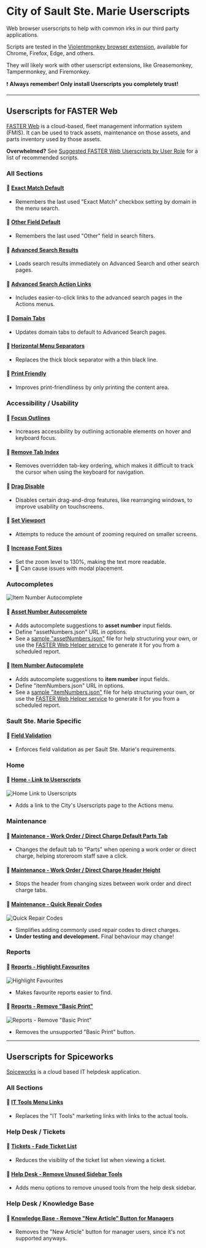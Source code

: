 # City of Sault Ste. Marie Userscripts

Web browser userscripts to help with common irks in our third party applications.

Scripts are tested in the [Violentmonkey browser extension](https://violentmonkey.github.io/),
available for Chrome, Firefox, Edge, and others.

They will likely work with other userscript extensions, like Greasemonkey, Tampermonkey, and Firemonkey.

❗ **Always remember! Only install Userscripts you completely trust!**

---

## Userscripts for FASTER Web

[FASTER Web](https://fasterasset.com/products/fleet-management-software/) is a cloud-based, fleet management information system (FMIS).
It can be used to track assets, maintenance on those assets, and parts inventory used by those assets.

**Overwhelmed?** See [Suggested FASTER Web Userscripts by User Role](./fasterWeb/userSetup.md)
for a list of recommended scripts.

### All Sections

#### 📜 [Exact Match Default](https://github.com/cityssm/userscripts/raw/main/fasterWeb/exactMatch.user.js)

- Remembers the last used "Exact Match" checkbox setting by domain in the menu search.

#### 📜 [Other Field Default](https://github.com/cityssm/userscripts/raw/main/fasterWeb/searchDefaultOtherField.user.js)

- Remembers the last used "Other" field in search filters.

#### 📜 [Advanced Search Results](https://github.com/cityssm/userscripts/raw/main/fasterWeb/advancedSearchResults.user.js)

- Loads search results immediately on Advanced Search and other search pages.

#### 📜 [Advanced Search Action Links](https://github.com/cityssm/userscripts/raw/main/fasterWeb/advancedSearchActions.user.js)

- Includes easier-to-click links to the advanced search pages in the Actions menus.

#### 📜 [Domain Tabs](https://github.com/cityssm/userscripts/raw/main/fasterWeb/domainLinks.user.js)

- Updates domain tabs to default to Advanced Search pages.

#### 📜 [Horizontal Menu Separators](https://github.com/cityssm/userscripts/raw/main/fasterWeb/horizontalMenuSeparator.user.js)

- Replaces the thick block separator with a thin black line.

#### 📜 [Print Friendly](https://github.com/cityssm/userscripts/raw/main/fasterWeb/printFriendly.user.js)

- Improves print-friendliness by only printing the content area.

### Accessibility / Usability

#### 📜 [Focus Outlines](https://github.com/cityssm/userscripts/raw/main/fasterWeb/focusOutlines.user.js)

- Increases accessibility by outlining actionable elements on hover and keyboard focus.

#### 📜 [Remove Tab Index](https://github.com/cityssm/userscripts/raw/main/fasterWeb/tabIndexRemove.user.js)

- Removes overridden tab-key ordering, which makes it difficult to track the cursor when using the keyboard for navigation.

#### 📜 [Drag Disable](https://github.com/cityssm/userscripts/raw/main/fasterWeb/dragDisable.user.js)

- Disables certain drag-and-drop features, like rearranging windows, to improve usability on touchscreens.

#### 📜 [Set Viewport](https://github.com/cityssm/userscripts/raw/main/fasterWeb/setViewport.user.js)

- Attempts to reduce the amount of zooming required on smaller screens.

#### 📜 [Increase Font Sizes](https://github.com/cityssm/userscripts/raw/main/fasterWeb/biggerText.user.js)

- Set the zoom level to 130%, making the text more readable.
- 🐞 Can cause issues with modal placement.

### Autocompletes

![Item Number Autocomplete](./fasterWeb/docs/itemNumberAutocomplete.png)

#### 📜 [Asset Number Autocomplete](https://github.com/cityssm/userscripts/raw/main/fasterWeb/assetNumberAutocomplete.user.js)

- Adds autocomplete suggestions to **asset number** input fields.
- Define "assetNumbers.json" URL in options.
- See a [sample "assetNumbers.json"](./fasterWeb/data/assetNumbers.json) file for help structuring your own,
  or use the [FASTER Web Helper service](https://github.com/cityssm/faster-web-helper) to generate it for you
  from a scheduled report.

#### 📜 [Item Number Autocomplete](https://github.com/cityssm/userscripts/raw/main/fasterWeb/itemNumberAutocomplete.user.js)

- Adds autocomplete suggestions to **item number** input fields.
- Define "itemNumbers.json" URL in options.
- See a [sample "itemNumbers.json"](./fasterWeb/data/itemNumbers.json) file for help structuring your own,
  or use the [FASTER Web Helper service](https://github.com/cityssm/faster-web-helper) to generate it for you
  from a scheduled report.

### Sault Ste. Marie Specific

#### 📜 [Field Validation](https://github.com/cityssm/userscripts/raw/main/fasterWeb/ssmFieldValidation.user.js)

- Enforces field validation as per Sault Ste. Marie's requirements.

### Home

#### 📜 [Home - Link to Userscripts](https://github.com/cityssm/userscripts/raw/main/fasterWeb/homeLinkToUserscripts.user.js)

![Home Link to Userscripts](./fasterWeb/docs/homeLinkToUserscripts.png)

- Adds a link to the City's Userscripts page to the Actions menu.

### Maintenance

#### 📜 [Maintenance - Work Order / Direct Charge Default Parts Tab](https://github.com/cityssm/userscripts/raw/main/fasterWeb/workOrderDefaultPartsTab.user.js)

- Changes the default tab to "Parts" when opening a work order or direct charge, helping storeroom staff save a click.

#### 📜 [Maintenance - Work Order / Direct Charge Header Height](https://github.com/cityssm/userscripts/raw/main/fasterWeb/workOrderHeaderHeight.user.js)

- Stops the header from changing sizes between work order and direct charge tabs.

#### 📜 [Maintenance - Quick Repair Codes](https://github.com/cityssm/userscripts/raw/main/fasterWeb/quickRepairCodes.user.js)

![Quick Repair Codes](fasterWeb/docs/quickRepairCodes.png)

- Simplifies adding commonly used repair codes to direct charges.
- **Under testing and development.** Final behaviour may change!

### Reports

#### 📜 [Reports - Highlight Favourites](https://github.com/cityssm/userscripts/raw/main/fasterWeb/reportFavourites.user.js)

![Highlight Favourites](./fasterWeb/docs/reportFavourites.png)

- Makes favourite reports easier to find.

#### 📜 [Reports - Remove "Basic Print"](https://github.com/cityssm/userscripts/raw/main/fasterWeb/reportHideBasicPrint.user.js)<br />

![Reports - Remove "Basic Print"](./fasterWeb/docs/reportHideBasicPrint.png)

- Removes the unsupported "Basic Print" button.

---

## Userscripts for Spiceworks

[Spiceworks](https://www.spiceworks.com/free-cloud-help-desk-software/) is a cloud based IT helpdesk application.

### All Sections

#### 📜 [IT Tools Menu Links](https://github.com/cityssm/userscripts/raw/main/spiceworks/itTools.user.js)

- Replaces the "IT Tools" marketing links with links to the actual tools.

### Help Desk / Tickets

#### 📜 [Tickets - Fade Ticket List](https://github.com/cityssm/userscripts/raw/main/spiceworks/ticketsFade.user.js)

- Reduces the visiblity of the ticket list when viewing a ticket.

#### 📜 [Help Desk - Remove Unused Sidebar Tools](https://github.com/cityssm/userscripts/raw/main/spiceworks/helpdeskSidebar.user.js)

- Adds menu options to remove unused tools from the help desk sidebar.

### Help Desk / Knowledge Base

#### 📜 [Knowledge Base - Remove "New Article" Button for Managers](https://github.com/cityssm/userscripts/raw/main/spiceworks/knowledgeBaseAdd.user.js)

- Removes the "New Article" button for manager users, since it's not supported anyways.

